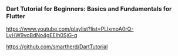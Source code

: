 ### Dart Tutorial for Beginners: Basics and Fundamentals for Flutter

https://www.youtube.com/playlist?list=PLlxmoA0rQ-LyHW9voBdNo4gEEIh0SjG-q

https://github.com/smartherd/DartTutorial